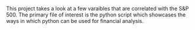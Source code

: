 This project takes a look at a few varaibles that are correlated with the S&P 500. The primary file of interest is the python script 
which showcases the ways in which python can be used for financial analysis.
